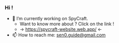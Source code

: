 ### Hi !

- 🔭 I’m currently working on SpyCraft.
   - Want to know more about ? Click on the link !
   - -> https://spycraft-website.web.app/ <-
- 📫 How to reach me: sen0.guide@gmail.com


<!--
**Sen0-dev/Sen0-dev** is a ✨ _special_ ✨ repository because its `README.md` (this file) appears on your GitHub profile.

Here are some ideas to get you started:

- 🔭 I’m currently working on ...
- 🌱 I’m currently learning ...
- 👯 I’m looking to collaborate on ...
- 🤔 I’m looking for help with ...
- 💬 Ask me about ...
- 📫 How to reach me: ...
- 😄 Pronouns: ...
- ⚡ Fun fact: ...
-->
